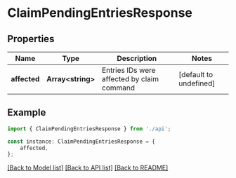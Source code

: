 # ClaimPendingEntriesResponse


## Properties

Name | Type | Description | Notes
------------ | ------------- | ------------- | -------------
**affected** | **Array&lt;string&gt;** | Entries IDs were affected by claim command | [default to undefined]

## Example

```typescript
import { ClaimPendingEntriesResponse } from './api';

const instance: ClaimPendingEntriesResponse = {
    affected,
};
```

[[Back to Model list]](../README.md#documentation-for-models) [[Back to API list]](../README.md#documentation-for-api-endpoints) [[Back to README]](../README.md)

